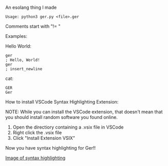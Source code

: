 An esolang thing I made

    Usage: python3 ger.py <file>.ger
    
Comments start with "!= "

Examples:

Hello World:

    ger
    ; Hello, World!
    ger
    ; insert_newline

cat:

    GER
    Ger

How to install VSCode Syntax Highlighting Extension:

NOTE: While you can install the VSCode extension, that doesn't mean that you should install random software you found online.

1. Open the directiory containing a .vsix file in VSCode
2. Right click the .vsix file
3. Click "Install Extension VSIX"

Now you have syntax highlighting for Ger!!

[Image of syntax highlighting](https://user-images.githubusercontent.com/70241841/158448235-c835b42a-276d-4ad6-a9b4-90d6befa4a33.png)


